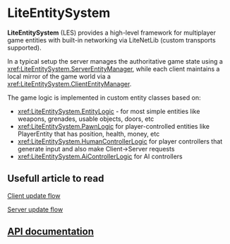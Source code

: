 # LiteEntitySystem

**LiteEntitySystem** (LES) provides a high-level framework for multiplayer game entities with built-in networking via LiteNetLib (custom transports supported). 

In a typical setup the server manages the authoritative game state using a <xref:LiteEntitySystem.ServerEntityManager>, while each client maintains a local mirror of the game world via a <xref:LiteEntitySystem.ClientEntityManager>.

The game logic is implemented in custom entity classes based on:
* <xref:LiteEntitySystem.EntityLogic> - for most simple entities like weapons, grenades, usable objects, doors, etc
* <xref:LiteEntitySystem.PawnLogic> for player-controlled entities like PlayerEntity that has position, health, money, etc
* <xref:LiteEntitySystem.HumanControllerLogic> for player controllers that generate input and also make Client->Server requests
* <xref:LiteEntitySystem.AiControllerLogic> for AI controllers

## Usefull article to read

[Client update flow](articles/client-update-flow.md)

[Server update flow](articles/server-update-flow.md)

## [API documentation](api/index.md)


